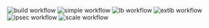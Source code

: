 ![build workflow](https://github.com/loxilb-io/loxilb/actions/workflows/docker-image.yml/badge.svg) ![simple workflow](https://github.com/loxilb-io/loxilb/actions/workflows/basic-sanity.yml/badge.svg)
![lb workflow](https://github.com/loxilb-io/loxilb/actions/workflows/advanced-sanity.yml/badge.svg) ![extlb workflow](https://github.com/loxilb-io/loxilb/actions/workflows/advanced-lb-sanity.yml/badge.svg) ![ipsec workflow](https://github.com/loxilb-io/loxilb/actions/workflows/ipsec-sanity.yml/badge.svg) ![scale workflow](https://github.com/loxilb-io/loxilb/actions/workflows/scale-sanity.yml/badge.svg)
